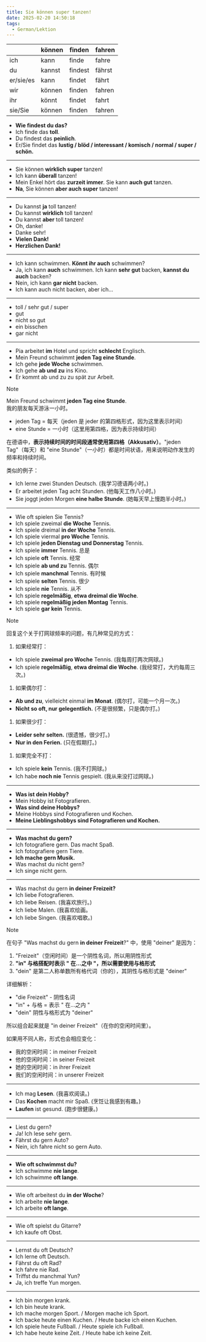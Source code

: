 ```yaml
---
title: Sie können super tanzen!
date: 2025-02-20 14:50:18
tags:
  - German/Lektion
---
```


|           | können | finden  | fahren |
| --------- | ------ | ------- | ------ |
| ich       | kann   | finde   | fahre  |
| du        | kannst | findest | fährst |
| er/sie/es | kann   | findet  | fährt  |
| wir       | können | finden  | fahren |
| ihr       | könnt  | findet  | fahrt  |
| sie/Sie   | können | finden  | fahren |

- **Wie findest du das?**
- Ich finde das **toll**.
- Du findest das **peinlich**.
- Er/Sie findet das **lustig / blöd / interessant / komisch / normal / super / schön.**
---
- Sie können **wirklich super** tanzen!
 - Ich kann **überall** tanzen!
 - Mein Enkel hört das **zurzeit immer**. Sie kann **auch gut** tanzen.
 - **Na**, Sie können **aber auch super** tanzen!
---
- Du kannst **ja** toll tanzen!
- Du kannst **wirklich** toll tanzen!
- Du kannst **aber** toll tanzen!
- Oh, danke!
- Danke sehr!
- **Vielen Dank!**
- **Herzlichen Dank!**
---
- Ich kann schwimmen. **Könnt ihr auch** schwimmen?
- Ja, ich kann **auch** schwimmen. Ich kann **sehr gut** backen, **kannst du auch** backen?
- Nein, ich kann **gar nicht** backen.
- Ich kann auch nicht backen, aber ich…
---
- toll / sehr gut / super
- gut
- nicht so gut
- ein bisschen
- gar nicht
---
- Pia arbeitet **im** Hotel und spricht **schlecht** Englisch.
- Mein Freund schwimmt **jeden Tag eine Stunde**.
- Ich gehe **jede Woche** schwimmen.
- Ich gehe **ab und zu** ins Kino.
- Er kommt ab und zu zu spät zur Arbeit.

> [!NOTE]
>
> Mein Freund schwimmt **jeden Tag eine Stunde**.  
> 我的朋友每天游泳一小时。
>
> - jeden Tag = 每天（jeden 是 jeder 的第四格形式，因为这里表示时间）
> - eine Stunde = 一小时（这里用第四格，因为表示持续时间）
>
> 在德语中，**表示持续时间的时间段通常使用第四格（Akkusativ）**。"jeden Tag"（每天）和 "eine Stunde"（一小时）都是时间状语，用来说明动作发生的频率和持续时间。
>
> 类似的例子：
> - Ich lerne zwei Stunden Deutsch. (我学习德语两小时。)
> - Er arbeitet jeden Tag acht Stunden. (他每天工作八小时。)
> - Sie joggt jeden Morgen **eine halbe Stunde**. (她每天早上慢跑半小时。)

---
 - Wie oft spielen Sie Tennis?
 - Ich spiele zweimal **die Woche** Tennis.
 - Ich spiele dreimal **in der Woche** Tennis.
 - Ich spiele viermal **pro Woche** Tennis.
 - Ich spiele **jeden Dienstag und Donnerstag** Tennis.
 - Ich spiele **immer** Tennis. 总是
 - Ich spiele **oft** Tennis. 经常
 - Ich spiele **ab und zu** Tennis. 偶尔
 - Ich spiele **manchmal** Tennis. 有时候
 - Ich spiele **selten** Tennis. 很少
 - Ich spiele **nie** Tennis. 从不
 - Ich spiele **regelmäßig**, **etwa dreimal die Woche**.
 - Ich spiele **regelmäßig jeden Montag** Tennis.
 - Ich spiele **gar kein** Tennis.

> [!NOTE]
>
> 回复这个关于打网球频率的问题，有几种常见的方式：
>
> 1. 如果经常打：
> 	- Ich spiele **zweimal** **pro Woche** Tennis. (我每周打两次网球。)
> 	- Ich spiele **regelmäßig**, **etwa dreimal die Woche**. (我经常打，大约每周三次。)
>
> 1. 如果偶尔打：
> 	- **Ab und zu**, vielleicht einmal **im Monat**. (偶尔打，可能一个月一次。)
> 	- **Nicht so oft, nur gelegentlich.** (不是很频繁，只是偶尔打。)
>
> 1. 如果很少打：
> 	- **Leider sehr selten.** (很遗憾，很少打。)
> 	- **Nur in den Ferien.** (只在假期打。)
>
> 1. 如果完全不打：
> 	- Ich spiele **kein** Tennis. (我不打网球。)
> 	- Ich habe **noch nie** Tennis gespielt. (我从来没打过网球。)

---
- **Was ist dein Hobby?**
- Mein Hobby ist Fotografieren.
- **Was sind deine Hobbys?**
- Meine Hobbys sind Fotografieren und Kochen.
- **Meine Lieblingshobbys sind Fotografieren und Kochen.**
---
- **Was machst du gern?**
- Ich fotografiere gern. Das macht Spaß.
- Ich fotografiere gern Tiere.
- **Ich mache gern Musik.**
- Was machst du nicht gern?
- Ich singe nicht gern.
---
- Was machst du gern **in deiner Freizeit?**
- Ich liebe Fotografieren.
- Ich liebe Reisen. (我喜欢旅行。)
- Ich liebe Malen. (我喜欢绘画。
- Ich liebe Singen. (我喜欢唱歌。)

> [!NOTE]
>
> 在句子 "Was machst du gern **in deiner Freizeit**?" 中，使用 "deiner" 是因为：
>
> 1. "Freizeit"（空闲时间）是一个阴性名词，所以用阴性形式
> 2. **"in" 与格搭配时表示 " 在…之中 "，所以需要使用与格形式**
> 3. "dein" 是第二人称单数所有格代词（你的），其阴性与格形式是 "deiner"
>
> 详细解析：
> - "die Freizeit" - 阴性名词
> - "in" + 与格 = 表示 " 在…之内 "
> - "dein" 阴性与格形式为 "deiner"
>
> 所以组合起来就是 "in deiner Freizeit"（在你的空闲时间里）。
>
> 如果用不同人称，形式也会相应变化：
> - 我的空闲时间：in meiner Freizeit
> - 他的空闲时间：in seiner Freizeit
> - 她的空闲时间：in ihrer Freizeit
> - 我们的空闲时间：in unserer Freizeit

---
- Ich mag **Lesen**. (我喜欢阅读。)
- Das **Kochen** macht mir Spaß. (烹饪让我感到有趣。)
 - **Laufen** ist gesund. (跑步很健康。)
---
- Liest du gern?
- Ja! Ich lese sehr gern.
- Fährst du gern Auto?
- Nein, ich fahre nicht so gern Auto.
---
- **Wie oft schwimmst du?**
- Ich schwimme **nie lange**.
- Ich schwimme **oft lange**.
---
- Wie oft arbeitest du **in der Woche**?
- Ich arbeite **nie lange**.
- Ich arbeite **oft lange**.  
---
- Wie oft spielst du Gitarre?
- Ich kaufe oft Obst.
---
- Lernst du oft Deutsch?
- Ich lerne oft Deutsch.
- Fährst du oft Rad?
- Ich fahre nie Rad.
- Triffst du manchmal Yun?
- Ja, ich treffe Yun morgen.
---
- Ich bin morgen krank.
- Ich bin heute krank.
- Ich mache morgen Sport. / Morgen mache ich Sport.
- Ich backe heute einen Kuchen. / Heute backe ich einen Kuchen.
- Ich spiele heute Fußball. / Heute spiele ich Fußball.
- Ich habe heute keine Zeit. / Heute habe ich keine Zeit.
